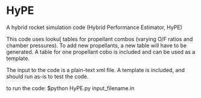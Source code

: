 # HyPE
A hybrid rocket simulation code (Hybrid Performance Estimator, HyPE)

This code uses looku[ tables for propellant combos (varying O/F ratios and chamber pressures). 
To add new propellants, a new table will have to be generated. A table for one propellant cobo is included
and can be used as a template.

The input to the code is a plain-text xml file. A template is included, and should run as-is to test the code.

to run the code: $python HyPE.py input_filename.in
